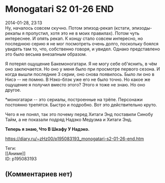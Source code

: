 Monogatari S2 01-26 END
=======================

  
2014-01-28, 23:13  
 Ну, началось совсем скучно. Потом эпизод-рекап (кстати, эпизоды-рекапы я пропустил, хотя это не в моих правилах). Потом чуть интереснее. И опять рекап. К концу стало совсем интересно, но последнюю серию я не мог посмотреть очень долго, поскольку боялся увидеть там то, что, собственно говоря, и увидел. Однако представлено это было весьма внезапным образом.   
   
 Я потерял ощущение Бакемоногатари. Я не могу себе об'яснить, в чём оно заключается. Но оно у меня было при просмотре первого сезона. И когда вышли последние 3 серии, оно снова появилось. Было ли оно в Нисэ -- не помню. В Нэко-блэк уже его не было точно. Но какое же ощущение я получил вместо этого? Этого я тоже не знаю. Но оно другое.   
   
 \*моногатари -- это сериалы, построенные на трёпе. Персонажи постоянно трепятся. Быстро и подробно. Вот это действительно круто.   
   
 Чего я не понял, так это почему перед Хитаги Энд поставили Синобу Тайм, а не показали подряд Надэко Медузма и Хитаги Энд.   
   
   **Теперь я знаю, Что В Шкафу У Надэко.**     
  
<https://diary.ru/~zHz00/p195083193_monogatari-s2-01-26-end.htm>  
  
Теги:  
[[Аниме]]  
ID: p195083193  


(Комментариев нет)
------------------